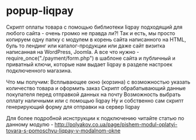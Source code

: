 # popup-liqpay
Скрипт оплаты товара с помощью библиотеки liqpay подходящий для любого сайта - очень громко не правда ли?! Так и есть, мы просто копируем одну папку с модулем в корень сайта написанного на HTML, буль то лендинг или каталог-продукции или даже сайт визитка написанная на WordPress, Joomla. А все что нужно - require_once("./payment/form.php") в шаблоне сайта и публичный и приватный ключи, которые нам выдает liqpay в разделе настроек подключенного магазина.

Что мы получим:
Всплывающее окно (корзина) с возможностью указать количество товара и оформить заказ
Скрипт обрабатывающий данные покупателя перед отправкой данных на почту
Возможность выбрать оплату наличными или с помощью liqpay
Ну и собственно сам скрипт генерирующий форму для отправки на сервер liqpay

Для более подробной иснструкции к подключению читайте статью по данному модулю - http://polyakov.co.ua/page/pishem-modul-oplatyi-tovara-s-pomoschyu-liqpay-v-modalnom-okne
